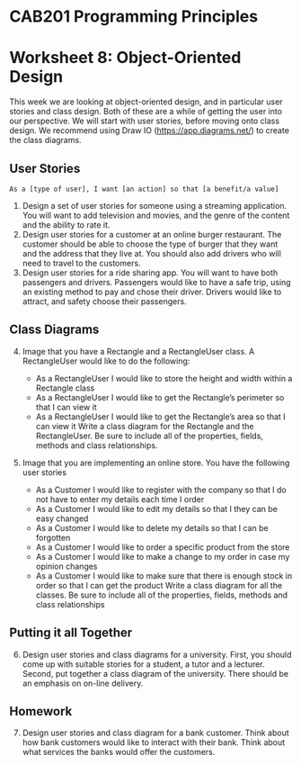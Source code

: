 # CAB201 Programming Principles

# Worksheet 8: Object-Oriented Design

This week we are looking at object-oriented design, and in particular user stories and class
design. Both of these are a while of getting the user into our perspective. We will start with
user stories, before moving onto class design. We recommend using Draw IO
(https://app.diagrams.net/) to create the class diagrams.

## User Stories

```
As a [type of user], I want [an action] so that [a benefit/a value]
```
1. Design a set of user stories for someone using a streaming application. You will want
    to add television and movies, and the genre of the content and the ability to rate it.
2. Design user stories for a customer at an online burger restaurant. The customer
    should be able to choose the type of burger that they want and the address that
    they live at. You should also add drivers who will need to travel to the customers.
3. Design user stories for a ride sharing app. You will want to have both passengers and
    drivers. Passengers would like to have a safe trip, using an existing method to pay
    and chose their driver. Drivers would like to attract, and safety choose their
    passengers.

## Class Diagrams

4. Image that you have a Rectangle and a RectangleUser class. A RectangleUser would
    like to do the following:
    - As a RectangleUser I would like to store the height and width within a
       Rectangle class
    - As a RectangleUser I would like to get the Rectangle’s perimeter so that I can
       view it
    - As a RectangleUser I would like to get the Rectangle’s area so that I can view
       it
    Write a class diagram for the Rectangle and the RectangleUser. Be sure to include all
    of the properties, fields, methods and class relationships.


5. Image that you are implementing an online store. You have the following user stories
    - As a Customer I would like to register with the company so that I do not have
       to enter my details each time I order
    - As a Customer I would like to edit my details so that I they can be easy
       changed
    - As a Customer I would like to delete my details so that I can be forgotten
    - As a Customer I would like to order a specific product from the store
    - As a Customer I would like to make a change to my order in case my opinion
       changes
    - As a Customer I would like to make sure that there is enough stock in order
       so that I can get the product
Write a class diagram for all the classes. Be sure to include all of the properties,
fields, methods and class relationships

## Putting it all Together

6. Design user stories and class diagrams for a university. First, you should come up
    with suitable stories for a student, a tutor and a lecturer. Second, put together a
    class diagram of the university. There should be an emphasis on on-line delivery.

## Homework

7. Design user stories and class diagram for a bank customer. Think about how bank
    customers would like to interact with their bank. Think about what services the
    banks would offer the customers.



